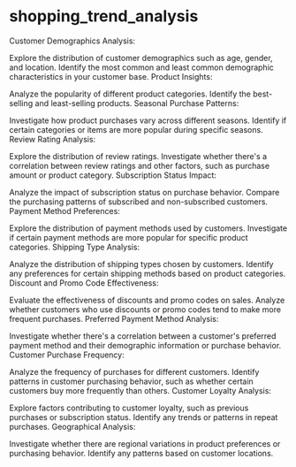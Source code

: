 # shopping_trend_analysis
Customer Demographics Analysis:

Explore the distribution of customer demographics such as age, gender, and location.
Identify the most common and least common demographic characteristics in your customer base.
Product Insights:

Analyze the popularity of different product categories.
Identify the best-selling and least-selling products.
Seasonal Purchase Patterns:

Investigate how product purchases vary across different seasons.
Identify if certain categories or items are more popular during specific seasons.
Review Rating Analysis:

Explore the distribution of review ratings.
Investigate whether there's a correlation between review ratings and other factors, such as purchase amount or product category.
Subscription Status Impact:

Analyze the impact of subscription status on purchase behavior.
Compare the purchasing patterns of subscribed and non-subscribed customers.
Payment Method Preferences:

Explore the distribution of payment methods used by customers.
Investigate if certain payment methods are more popular for specific product categories.
Shipping Type Analysis:

Analyze the distribution of shipping types chosen by customers.
Identify any preferences for certain shipping methods based on product categories.
Discount and Promo Code Effectiveness:

Evaluate the effectiveness of discounts and promo codes on sales.
Analyze whether customers who use discounts or promo codes tend to make more frequent purchases.
Preferred Payment Method Analysis:

Investigate whether there's a correlation between a customer's preferred payment method and their demographic information or purchase behavior.
Customer Purchase Frequency:

Analyze the frequency of purchases for different customers.
Identify patterns in customer purchasing behavior, such as whether certain customers buy more frequently than others.
Customer Loyalty Analysis:

Explore factors contributing to customer loyalty, such as previous purchases or subscription status.
Identify any trends or patterns in repeat purchases.
Geographical Analysis:

Investigate whether there are regional variations in product preferences or purchasing behavior.
Identify any patterns based on customer locations.
